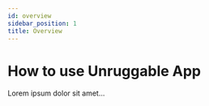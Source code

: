 ```yaml
---
id: overview
sidebar_position: 1
title: Overview
---
```


# How to use Unruggable App

Lorem ipsum dolor sit amet...

